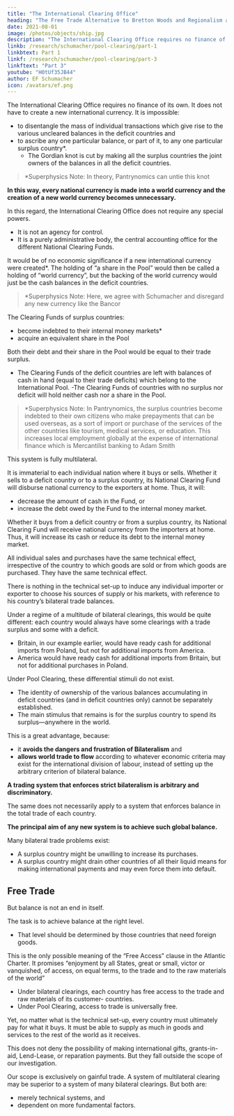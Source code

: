 ```yaml
---
title: "The International Clearing Office"
heading: "The Free Trade Alternative to Bretton Woods and Regionalism as the EU and ASEAN"
date: 2021-08-01
image: /photos/objects/ship.jpg
description: "The International Clearing Office requires no finance of its own. It does not have to create a new international currency"
linkb: /research/schumacher/pool-clearing/part-1
linkbtext: Part 1
linkf: /research/schumacher/pool-clearing/part-3
linkftext: "Part 3"
youtube: "H0tUf35JB44"
author: EF Schumacher
icon: /avatars/ef.png
---
```



The International Clearing Office requires no finance of its own. It does not have to create a new international currency. It is impossible:
- to disentangle the mass of individual transactions which give rise to the various uncleared balances in the deficit countries and
- to ascribe any one particular balance, or part of it, to any one particular surplus country*.
  - The Gordian knot is cut by making all the surplus countries the joint owners of the balances in all the deficit countries.

> *Superphysics Note: In theory, Pantrynomics can untie this knot <!-- if every transaction is done in a single system  -->

**In this way, every national currency is made into a world currency and the creation of a new world currency becomes unnecessary.** 

In this regard, the International Clearing Office does not require any special powers. 
- It is not an agency for control.
- It is a purely administrative body, the central accounting office for the different National Clearing Funds.

It would be of no economic significance if a new international currency were created*. The holding of “a share in the Pool” would then be called a holding of “world currency”, but the backing of the world currency would just be the cash balances in the deficit countries.


> *Superphysics Note: Here, we agree with Schumacher and disregard any new currency like the Bancor


The Clearing Funds of surplus countries:
- become indebted to their internal money markets*
- acquire an equivalent share in the Pool

Both their debt and their share in the Pool would be equal to their trade surplus. 

- The Clearing Funds of the deficit countries are left with balances of cash in hand (equal to their trade deficits) which belong to the International Pool. 
-The Clearing Funds of countries with no surplus nor deficit will hold neither cash nor a share in the Pool.


> *Superphysics Note: In Pantrynomics, the surplus countries become indebted to their own citizens who make prepayments that can be used overseas, as a sort of import or purchase of the services of the other countries like tourism, medical services, or education. This increases local employment globally at the expense of international finance which is Mercantilist banking to Adam Smith


This system is fully multilateral.

It is immaterial to each individual nation where it buys or sells. Whether it sells to a deficit country or to a surplus country, its National Clearing Fund will disburse national currency to the exporters at home. Thus, it will:
- decrease the amount of cash in the Fund, or
- increase the debt owed by the Fund to the internal money market.

Whether it buys from a deficit country or from a surplus country, its National Clearing Fund will receive national currency from the importers at home. Thus, it will increase its cash or reduce its debt to the internal money market. 

All individual sales and purchases have the same technical effect, irrespective of the country to which goods are sold or from which goods are purchased. They have the same technical effect.

There is nothing in the technical set-up to induce any individual importer or exporter to choose his sources of supply or his markets, with reference to his country’s bilateral trade balances.

Under a regime of a multitude of bilateral clearings, this would be quite different: each country would always have some clearings with a trade surplus and some with a deficit.
- Britain, in our example earlier, would have ready cash for additional imports from Poland, but not for additional imports from America.
- America would have ready cash for additional imports from Britain, but not for additional purchases in Poland.

Under Pool Clearing, these differential stimuli do not exist.
- The identity of ownership of the various balances accumulating in deficit countries (and in deficit countries only) cannot be separately established.
- The main stimulus that remains is for the surplus country to spend its surplus—anywhere in the world.

This is a great advantage, because:
- it **avoids the dangers and frustration of Bilateralism** and
- **allows world trade to flow** according to whatever economic criteria may exist for the international division of labour, instead of setting up the arbitrary criterion of bilateral balance.

**A trading system that enforces strict bilateralism is arbitrary and discriminatory.** 

The same does not necessarily apply to a system that enforces balance in the total trade of each country. 

**The principal aim of any new system is to achieve such global balance.** 

Many bilateral trade problems exist:
- A surplus country might be unwilling to increase its purchases.
- A surplus country might drain other countries of all their liquid means for making international payments and may even force them into default.


## Free Trade 

But balance is not an end in itself. 

The task is to achieve balance at the right level. 
- That level should be determined by those countries that need foreign goods. 

This is the only possible meaning of the “Free Access” clause in the Atlantic Charter. It promises “enjoyment by all States, great or small, victor or vanquished, of access, on equal terms, to the trade and to the raw materials of the world<!--  which are needed for their economic prosperity -->”

- Under bilateral clearings, each country has free access to the trade and raw materials of its customer-
countries. 
- Under Pool Clearing, access to trade is universally free. 

Yet, no matter what is the technical set-up, every country must ultimately pay for what it buys. It must be able to supply as much in goods and services to the rest of the world as it receives. 

This does not deny the possibility of making international gifts, grants-in-aid, Lend-Lease, or reparation payments. But they fall outside the scope of our investigation.

Our scope is exclusively on gainful trade. A system of multilateral clearing may be superior to a system of many bilateral clearings. But both are:
- merely technical systems, and
- dependent on more fundamental factors.

